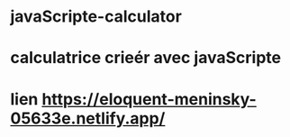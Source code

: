# javaScripte-calculator
# calculatrice crieér avec javaScripte 
# lien https://eloquent-meninsky-05633e.netlify.app/